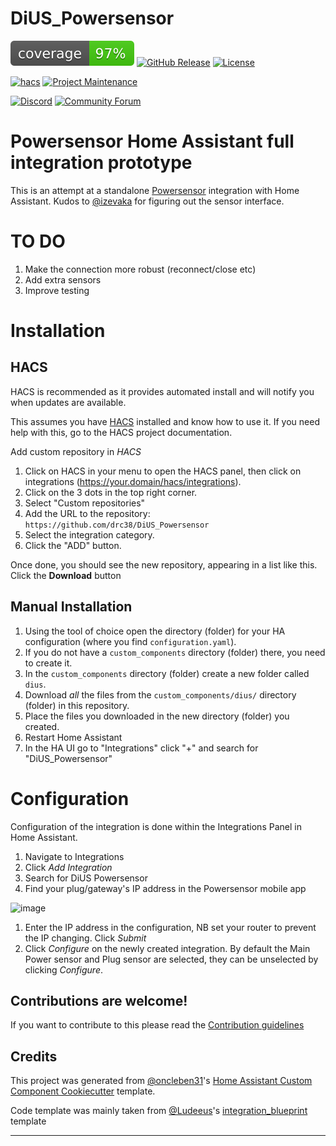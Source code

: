 # DiUS_Powersensor

![coverage badge](./coverage.svg)
[![GitHub Release][releases-shield]][releases]
[![License][license-shield]](LICENSE)

[![hacs][hacsbadge]][hacs]
[![Project Maintenance][maintenance-shield]][user_profile]

[![Discord][discord-shield]][discord]
[![Community Forum][forum-shield]][forum]

# Powersensor Home Assistant full integration prototype

This is an attempt at a standalone [Powersensor](https://www.powersensor.com.au) integration with Home Assistant. Kudos to [@izevaka](https://github.com/izevaka/powersensor-home-assistant) for figuring out the sensor interface.

# TO DO

1. Make the connection more robust (reconnect/close etc)
1. Add extra sensors
1. Improve testing

# Installation

## HACS

HACS is recommended as it provides automated install and will notify you when updates are available.

This assumes you have [HACS](https://github.com/hacs/integration) installed and know how to use it. If you need help with this, go to the HACS project documentation.

Add custom repository in _HACS_

1. Click on HACS in your menu to open the HACS panel, then click on integrations (https://your.domain/hacs/integrations).
1. Click on the 3 dots in the top right corner.
1. Select "Custom repositories"
1. Add the URL to the repository: `https://github.com/drc38/DiUS_Powersensor`
1. Select the integration category.
1. Click the "ADD" button.

Once done, you should see the new repository, appearing in a list like this. Click the **Download** button

## Manual Installation

1. Using the tool of choice open the directory (folder) for your HA configuration (where you find `configuration.yaml`).
2. If you do not have a `custom_components` directory (folder) there, you need to create it.
3. In the `custom_components` directory (folder) create a new folder called `dius`.
4. Download _all_ the files from the `custom_components/dius/` directory (folder) in this repository.
5. Place the files you downloaded in the new directory (folder) you created.
6. Restart Home Assistant
7. In the HA UI go to "Integrations" click "+" and search for "DiUS_Powersensor"

# Configuration

Configuration of the integration is done within the Integrations Panel in Home Assistant.

1. Navigate to Integrations
1. Click _Add Integration_
1. Search for DiUS Powersensor
1. Find your plug/gateway's IP address in the Powersensor mobile app

![image](https://user-images.githubusercontent.com/20024196/173300192-4092430e-3421-4a5c-a422-3ba066e58856.png)

1. Enter the IP address in the configuration, NB set your router to prevent the IP changing. Click _Submit_
1. Click _Configure_ on the newly created integration. By default the Main Power sensor and Plug sensor are selected, they can be unselected by clicking _Configure_.
<!---->

## Contributions are welcome!

If you want to contribute to this please read the [Contribution guidelines](CONTRIBUTING.md)

## Credits

This project was generated from [@oncleben31](https://github.com/oncleben31)'s [Home Assistant Custom Component Cookiecutter](https://github.com/oncleben31/cookiecutter-homeassistant-custom-component) template.

Code template was mainly taken from [@Ludeeus](https://github.com/ludeeus)'s [integration_blueprint][integration_blueprint] template

---

[integration_blueprint]: https://github.com/custom-components/integration_blueprint
[hacs]: https://hacs.xyz
[hacsbadge]: https://img.shields.io/badge/HACS-Custom-orange.svg
[discord]: https://discord.gg/Qa5fW2R
[discord-shield]: https://img.shields.io/discord/330944238910963714.svg
[exampleimg]: example.png
[forum-shield]: https://img.shields.io/badge/community-forum-brightgreen.svg
[forum]: https://community.home-assistant.io/
[license-shield]: https://img.shields.io/github/license/drc38/DiUS_Powersensor.svg
[maintenance-shield]: https://img.shields.io/badge/maintainer-%40drc38-blue.svg
[releases-shield]: https://img.shields.io/github/release/drc38/DiUS_Powersensor.svg
[releases]: https://github.com/drc38/DiUS_Powersensor/releases
[user_profile]: https://github.com/drc38
